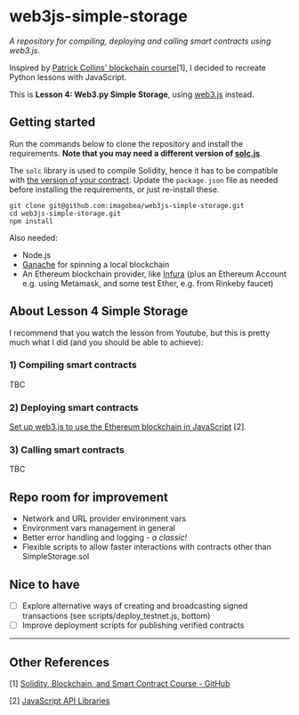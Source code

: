 # web3js-simple-storage

*A repository for compiling, deploying and calling smart contracts using web3.js*.

Inspired by [Patrick Collins' blockchain course](https://www.freecodecamp.org/news/learn-solidity-blockchain-and-smart-contracts-in-a-free/)[1], I decided to recreate Python lessons with JavaScript.

This is **Lesson 4: Web3.py Simple Storage**, using [web3.js](https://web3js.readthedocs.io/en/v1.7.1/index.html) instead.

## Getting started

Run the commands below to clone the repository and install the requirements.
**Note that you may need a different version of [solc.js](https://github.com/ethereum/solc-js)**.

The `solc` library is used to compile Solidity, hence it has to be compatible with [the version of your contract](https://docs.soliditylang.org/en/latest/layout-of-source-files.html#pragmas). Update the `package.json` file as needed before installing the requirements, or just re-install these. 

```
git clone git@github.com:imagobea/web3js-simple-storage.git
cd web3js-simple-storage.git
npm install
```

Also needed:

- Node.js
- [Ganache](https://github.com/trufflesuite/ganache) for spinning a local blockchain
- An Ethereum blockchain provider, like [Infura](https://infura.io/) (plus an Ethereum Account e.g. using Metamask, and some test Ether, e.g. from Rinkeby faucet)

## About Lesson 4 Simple Storage

I recommend that you watch the lesson from Youtube, but this is pretty much what I did (and you should be able to achieve):

### 1) Compiling smart contracts

TBC

### 2) Deploying smart contracts

[Set up web3.js to use the Ethereum blockchain in JavaScript](https://ethereum.org/en/developers/tutorials/set-up-web3js-to-use-ethereum-in-javascript/) [2].

### 3) Calling smart contracts

TBC

## Repo room for improvement

- Network and URL provider environment vars
- Environment vars management in general
- Better error handling and logging - *a classic!*
- Flexible scripts to allow faster interactions with contracts other than SimpleStorage.sol

## Nice to have

- [ ] Explore alternative ways of creating and broadcasting signed transactions (see scripts/deploy_testnet.js, bottom)
- [ ] Improve deployment scripts for publishing verified contracts

<hr/>

## Other References

[1] [Solidity, Blockchain, and Smart Contract Course - GitHub](https://github.com/smartcontractkit/full-blockchain-solidity-course-py#lesson-4-web3py-simple-storage)

[2] [JavaScript API Libraries](https://ethereum.org/en/developers/docs/apis/javascript/)

